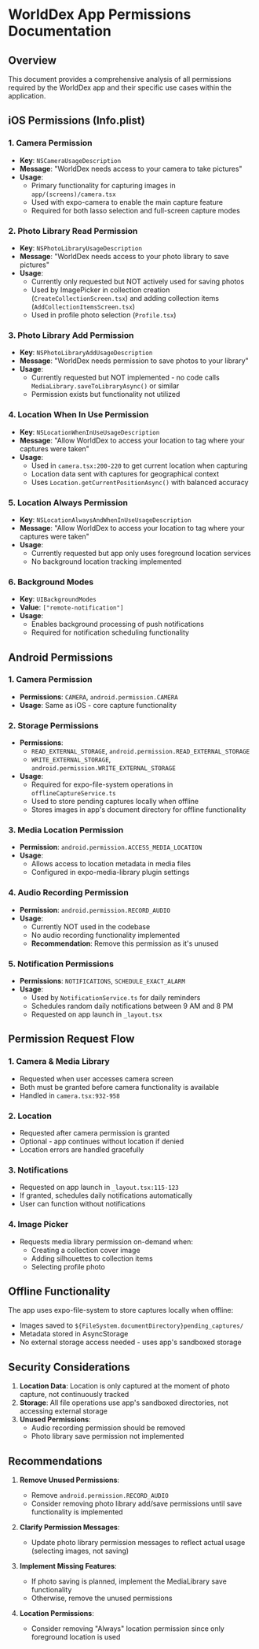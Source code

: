# WorldDex App Permissions Documentation

## Overview
This document provides a comprehensive analysis of all permissions required by the WorldDex app and their specific use cases within the application.

## iOS Permissions (Info.plist)

### 1. Camera Permission
- **Key**: `NSCameraUsageDescription`
- **Message**: "WorldDex needs access to your camera to take pictures"
- **Usage**: 
  - Primary functionality for capturing images in `app/(screens)/camera.tsx`
  - Used with expo-camera to enable the main capture feature
  - Required for both lasso selection and full-screen capture modes

### 2. Photo Library Read Permission
- **Key**: `NSPhotoLibraryUsageDescription`
- **Message**: "WorldDex needs access to your photo library to save pictures"
- **Usage**:
  - Currently only requested but NOT actively used for saving photos
  - Used by ImagePicker in collection creation (`CreateCollectionScreen.tsx`) and adding collection items (`AddCollectionItemsScreen.tsx`)
  - Used in profile photo selection (`Profile.tsx`)

### 3. Photo Library Add Permission
- **Key**: `NSPhotoLibraryAddUsageDescription`
- **Message**: "WorldDex needs permission to save photos to your library"
- **Usage**:
  - Currently requested but NOT implemented - no code calls `MediaLibrary.saveToLibraryAsync()` or similar
  - Permission exists but functionality not utilized

### 4. Location When In Use Permission
- **Key**: `NSLocationWhenInUseUsageDescription`
- **Message**: "Allow WorldDex to access your location to tag where your captures were taken"
- **Usage**:
  - Used in `camera.tsx:200-220` to get current location when capturing
  - Location data sent with captures for geographical context
  - Uses `Location.getCurrentPositionAsync()` with balanced accuracy

### 5. Location Always Permission
- **Key**: `NSLocationAlwaysAndWhenInUseUsageDescription`
- **Message**: "Allow WorldDex to access your location to tag where your captures were taken"
- **Usage**:
  - Currently requested but app only uses foreground location services
  - No background location tracking implemented

### 6. Background Modes
- **Key**: `UIBackgroundModes`
- **Value**: `["remote-notification"]`
- **Usage**:
  - Enables background processing of push notifications
  - Required for notification scheduling functionality

## Android Permissions

### 1. Camera Permission
- **Permissions**: `CAMERA`, `android.permission.CAMERA`
- **Usage**: Same as iOS - core capture functionality

### 2. Storage Permissions
- **Permissions**: 
  - `READ_EXTERNAL_STORAGE`, `android.permission.READ_EXTERNAL_STORAGE`
  - `WRITE_EXTERNAL_STORAGE`, `android.permission.WRITE_EXTERNAL_STORAGE`
- **Usage**:
  - Required for expo-file-system operations in `offlineCaptureService.ts`
  - Used to store pending captures locally when offline
  - Stores images in app's document directory for offline functionality

### 3. Media Location Permission
- **Permission**: `android.permission.ACCESS_MEDIA_LOCATION`
- **Usage**:
  - Allows access to location metadata in media files
  - Configured in expo-media-library plugin settings

### 4. Audio Recording Permission
- **Permission**: `android.permission.RECORD_AUDIO`
- **Usage**:
  - Currently NOT used in the codebase
  - No audio recording functionality implemented
  - **Recommendation**: Remove this permission as it's unused

### 5. Notification Permissions
- **Permissions**: `NOTIFICATIONS`, `SCHEDULE_EXACT_ALARM`
- **Usage**:
  - Used by `NotificationService.ts` for daily reminders
  - Schedules random daily notifications between 9 AM and 8 PM
  - Requested on app launch in `_layout.tsx`

## Permission Request Flow

### 1. Camera & Media Library
- Requested when user accesses camera screen
- Both must be granted before camera functionality is available
- Handled in `camera.tsx:932-958`

### 2. Location
- Requested after camera permission is granted
- Optional - app continues without location if denied
- Location errors are handled gracefully

### 3. Notifications
- Requested on app launch in `_layout.tsx:115-123`
- If granted, schedules daily notifications automatically
- User can function without notifications

### 4. Image Picker
- Requests media library permission on-demand when:
  - Creating a collection cover image
  - Adding silhouettes to collection items
  - Selecting profile photo

## Offline Functionality
The app uses expo-file-system to store captures locally when offline:
- Images saved to `${FileSystem.documentDirectory}pending_captures/`
- Metadata stored in AsyncStorage
- No external storage access needed - uses app's sandboxed storage

## Security Considerations

1. **Location Data**: Location is only captured at the moment of photo capture, not continuously tracked
2. **Storage**: All file operations use app's sandboxed directories, not accessing external storage
3. **Unused Permissions**: 
   - Audio recording permission should be removed
   - Photo library save permission not implemented

## Recommendations

1. **Remove Unused Permissions**:
   - Remove `android.permission.RECORD_AUDIO` 
   - Consider removing photo library add/save permissions until save functionality is implemented

2. **Clarify Permission Messages**:
   - Update photo library permission messages to reflect actual usage (selecting images, not saving)

3. **Implement Missing Features**:
   - If photo saving is planned, implement the MediaLibrary save functionality
   - Otherwise, remove the unused permissions

4. **Location Permissions**:
   - Consider removing "Always" location permission since only foreground location is used